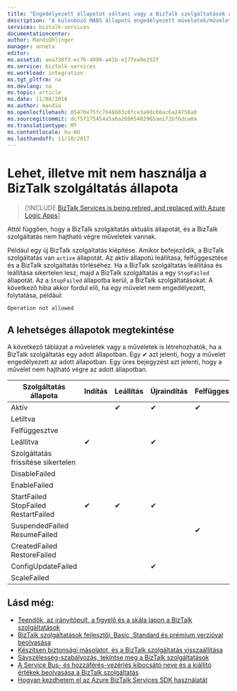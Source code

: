 ```yaml
---
title: "Engedélyezett állapotot váltani vagy a BizTalk szolgáltatások állapotok feladatok |} Microsoft Docs"
description: "A különböző MABS állapotú engedélyezett műveletek/műveletek: állítsa le, indítsa el, indítsa újra, felfüggesztése, folytatása, törlése, méretezhető, frissítheti a konfigurációs és biztonsági mentése"
services: biztalk-services
documentationcenter: 
author: MandiOhlinger
manager: anneta
editor: 
ms.assetid: aea738f3-ec76-4099-a41b-e17fea9e252f
ms.service: biztalk-services
ms.workload: integration
ms.tgt_pltfrm: na
ms.devlang: na
ms.topic: article
ms.date: 11/08/2016
ms.author: mandia
ms.openlocfilehash: 05470e75fc7b46603c8fce3a98c66ac6a24758a8
ms.sourcegitcommit: dcf5f175454a5a6a26965482965ae1f2bf6dca0a
ms.translationtype: MT
ms.contentlocale: hu-HU
ms.lasthandoff: 11/10/2017
---
```

# <a name="what-you-can-and-cant-do-using-the-biztalk-service-state"></a>Lehet, illetve mit nem használja a BizTalk szolgáltatás állapota

> [!INCLUDE [BizTalk Services is being retired, and replaced with Azure Logic Apps](../../includes/biztalk-services-retirement.md)]

Attól függően, hogy a BizTalk szolgáltatás aktuális állapotát, és a BizTalk szolgáltatás nem hajtható végre műveletek vannak.

Például egy új BizTalk szolgáltatás kiépítése. Amikor befejeződik, a BizTalk szolgáltatás van `active` állapotát. Az aktív állapotú leállítása, felfüggesztése és a BizTalk szolgáltatás törléséhez. Ha a BizTalk szolgáltatás leállítása és leállítása sikertelen lesz, majd a BizTalk szolgáltatás a egy `StopFailed` állapotát. Az a `StopFailed` állapotba kerül, a BizTalk szolgáltatásokat. A következő hiba akkor fordul elő, ha egy művelet nem engedélyezett, folytatása, például:

`Operation not allowed`

## <a name="view-the-possible-states"></a>A lehetséges állapotok megtekintése

A következő táblázat a műveletek vagy a műveletek is létrehozhatók, ha a BizTalk szolgáltatás egy adott állapotban. Egy ✔ azt jelenti, hogy a művelet engedélyezett az adott állapotban. Egy üres bejegyzést azt jelenti, hogy a művelet nem hajtható végre az adott állapotban.

| Szolgáltatás állapota | Indítás | Leállítás | Újraindítás | Felfüggesztése | Folytatás | Törlés | Méretezés | Frissítés <br/> Konfiguráció | Biztonsági mentés |
| --- | --- | --- | --- | --- | --- | --- |--- | --- | --- |
| Aktív |  | ✔ | ✔ | ✔ |  | ✔ |✔ |✔ |✔ |
| Letiltva |  |  |  |  |  | ✔ | |  |  | 
| Felfüggesztve |  |  |  |  | ✔ | ✔ | |  | ✔ |
| Leállítva | ✔ |  | ✔ |  |  | ✔ | |  | ✔ |
| Szolgáltatás frissítése sikertelen |  |  |  |  |  | ✔ | |  |  | 
| DisableFailed |  |  |  |  |  | ✔ | |  |  | 
| EnableFailed |  |  |  |  |  | ✔ | |  |  | 
| StartFailed <br/> StopFailed <br/> RestartFailed | ✔ | ✔ | ✔ |  |  | ✔ | | ✔ | |
| SuspendedFailed <br/> ResumeFailed|  |  |  | ✔ | ✔ | ✔ | |  |  | 
| CreatedFailed <br/> RestoreFailed |  |  |  |  |  | ✔ | |  |  | 
| ConfigUpdateFailed  |  |  | ✔ |  |  | ✔ | |✔ | |
| ScaleFailed |  |  |  |  |  | ✔ |✔ | |  |  | 



## <a name="see-also"></a>Lásd még:
* [Teendők, az irányítópult, a figyelő és a skála lapon a BizTalk szolgáltatások](http://go.microsoft.com/fwlink/p/?LinkID=302281)<br/>
* [BizTalk szolgáltatások fejlesztői, Basic, Standard és prémium verzióval beolvasása](http://go.microsoft.com/fwlink/p/?LinkID=302279)<br/>
* [Készítsen biztonsági másolatot, és a BizTalk szolgáltatás visszaállítása](http://go.microsoft.com/fwlink/p/?LinkID=329873)<br/>
* [Sávszélesség-szabályozás, tekintse meg a BizTalk szolgáltatások](http://go.microsoft.com/fwlink/p/?LinkID=302282)<br/>
* [A Service Bus- és hozzáférés-vezérlés kibocsátó neve és a kiállító értékek beolvasása a BizTalk szolgáltatás](http://go.microsoft.com/fwlink/p/?LinkID=303941)<br/>
* [Hogyan kezdhetem el az Azure BizTalk Services SDK használatát](http://go.microsoft.com/fwlink/p/?LinkID=302335)


